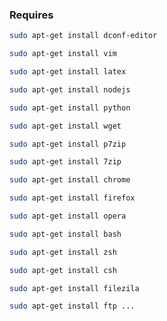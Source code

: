 <!--- documentation in: "doc/.configure/make/gnulinux/README2.md" --->
<!--- hiddenpath: "doc/.configure/make/gnulinux/" --->

### Requires

```bash
sudo apt-get install dconf-editor
```
```bash
sudo apt-get install vim 
```
```bash
sudo apt-get install latex
```
```bash
sudo apt-get install nodejs
```
```bash
sudo apt-get install python
```
```bash
sudo apt-get install wget
```
```bash
sudo apt-get install p7zip 
```
```bash
sudo apt-get install 7zip
```
```bash
sudo apt-get install chrome
```
```bash
sudo apt-get install firefox
```
```bash
sudo apt-get install opera
```
```bash
sudo apt-get install bash
```
```bash
sudo apt-get install zsh
```
```bash
sudo apt-get install csh
```
```bash
sudo apt-get install filezila
```
```bash
sudo apt-get install ftp ... 
```
